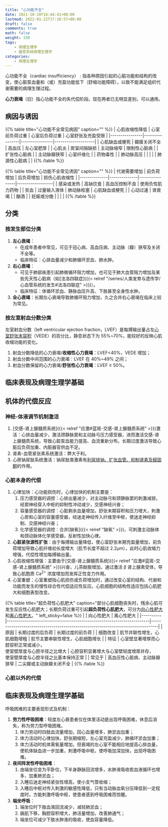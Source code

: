 ```yaml
---
title: "心功能不全"
date: 2021-10-20T16:44:41+08:00
lastmod: 2022-01-22T17:18:57+08:00
draft: false
comments: true
math: false
weight: 150
tags:
    - 病理生理学
    - 器官系统病理生理学
categories:
    - 病理生理学
---
```


心功能不全（cardiac insufficiency）
: 指各种原因引起的心脏功能和结构的改变，使心脏泵血量和（或）充盈功能低下（舒缩功能障碍），以致不能满足组织代谢需要的病理生理过程。

**心力衰竭**（旧）指心功能不全的失代偿阶段。现在两者已无明显差别，可以通用。

<!--more-->

## 病因与诱因

{{% table title="心功能不全常见病因" caption="" %}}
| 心肌收缩性降低 | 心室前负荷过重 | 心室后负荷过重 | 心室舒张及充盈受限 |
|----------------|----------------|----------------|--------------------|
| 心肌缺血或梗死 | 瓣膜关闭不全   | 高血压         | 左心室肥厚         |
| 心肌炎         | 房室间隔缺损   | 主动脉缩窄     | 限制性心脏病       |
| 扩张性心脏病   |                | 主动脉瓣狭窄   | 心室纤维化         |
| 药物毒性       |                | 肺动脉高压     |                    |
|                |                | 肺源性心脏病   |                    |
{{% /table %}}

{{% table title="心功能不全常见诱因" caption="" %}}
| 代谢需要增加 | 前负荷增加   | 后负荷增加     | 损伤心肌收缩性   |
|--------------|--------------|----------------|------------------|
| 感染或发热   | 高钠饮食     | 高血压控制不良 | 使用负性肌力药物 |
| 贫血         | 过量输入液体 | 肺动脉栓塞     | 心肌缺血或梗死   |
| 心动过速     | 肾衰竭       |                | 酗酒             |
| 妊娠或分娩   |              |                |                  |
{{% /table %}}

## 分类

### 按发生部位分类

1. **左心衰竭**：
    - 在成年患者中常见，可见于冠心病、高血压病、主动脉（瓣）狭窄及关闭不全等。
    - 临床特征：心排血量减少和肺循环淤血、肺水肿。
2. **右心衰竭**：
    - 可见于肺部疾患引起肺微循环阻力增加，也可见于肺大血管阻力增加及某些先天性心脏病（如[法洛四联症]({{< relref "/series/人类发育与遗传学/心血管系统的发生#法洛四联症" >}})）。
    - 临床特征：体循环淤血、静脉血压升高、下肢甚至全身性水肿。
3. **全心衰竭**：长期左心衰竭导致肺循环阻力增加，久之合并右心衰竭在临床上较为常见。

### 按左室射血分数分类

左室射血分数（left ventricular ejection fraction，LVEF）是每搏输出量占左<ins>心室舒张末容积</ins>（VEDE）的百分比，静息状态下为 55%\~70%，能较好的反映心肌收缩功能的变化。

1. 射血分数降低的心力衰竭/**收缩性心力衰竭**：LVEF<40%，VEDE 增加；
2. 射血分数中间范围的心力衰竭：LVEF 在 40%\~49% 之间；
3. 射血分数保留的心力衰竭/**舒张性心力衰竭**：LVEF ≥ 50%。

## 临床表现及病理生理学基础

<!-- 呼吸困难做完后考虑放到 肺功能不全 -->

## 机体的代偿反应

### 神经-体液调节机制激活

1. [交感-肾上腺髓质系统]({{< relref "应激#蓝斑-交感-肾上腺髓质系统" >}})激活：心排血量减少，激活颈静脉窦和主动脉弓压力感受器，进而激活交感-肾上腺髓质系统，导致心脏泵血能力提高、血流重新分布。长期过度激活导致心脏后负荷加重、内脏器官供血不足。
2. 肾素-血管紧张素系统激活：弊大于利。
3. 心房钠尿肽系统激活：钠尿肽类激素有<ins>利尿排钠、扩张血管、抑制肾素及醛固酮</ins>的作用。

### 心脏本身的代偿

1. 心律加快：心功能损伤时，心律加快的机制主要是：
    1. 压力感受器的调控：心排出量减少，对主动脉弓和颈静脉窦的刺激减弱，经窦神经穿入中枢的抑制性冲动减少，交感神经兴奋；
    2. 容量感受器的调控：心脏剩余血量增加，舒张末期容积和压力增大，刺激心房和心室的容量感受器，经迷走神经传入纤维至中枢，使迷走神经抑制、交感神经兴奋；
    3. 化学感受器的调控：合并[缺氧]({{< relref "缺氧" >}})，可刺激主动脉体和颈动脉体化学感受器，反射性加快心律。
2. **心脏紧张源性扩张**：由于每搏输出量降低，使心室舒张末期充盈量增加，前负荷增加导致心肌纤维初长度增大（肌节长度不超过 2.2μm），此时心肌收缩力增强，代偿性增加每搏输出量。
3. 心肌收缩性增强：主要由于[交感-肾上腺髓质系统]({{< relref "应激#蓝斑-交感-肾上腺髓质系统" >}})兴奋，儿茶酚胺增加，通过激活 β 肾上腺素受体，导致心肌胞质 Ca<sup>2+</sup> 浓度增加而发挥正性变力作用。
4. 心室重塑：心室重塑指心肌损伤或负荷增加时，通过改变心室的结构、代谢和功能而发生的慢性综合性代偿适应性反应。心肌细胞的结构性适应包括心肌肥大和细胞表型改变。

{{% table title="超负荷性心肌肥大" caption="部分心肌细胞丧失时，残余心肌可发生反应性心肌肥大；长期负荷过重可引起**超负荷性心肌肥大**，可分为<ins>向心性肥大</ins>和<ins>离心性肥大</ins>。" left_sticky=false %}}
|          | 向心性肥大                                                            | 离心性肥大                                                                      |
|----------|-----------------------------------------------------------------------|---------------------------------------------------------------------------------|
| 原因     | 长期过度的后负荷                                                      | 长期过度的前负荷                                                                |
| 细胞改变 | 肌节并联性增生，心肌细胞增粗                                          | 肌节主要串联性增生，心肌细胞增长                                                |
| 特征     | 心室壁显著增厚而心腔容积正常或减小，<br/>使室壁厚度与心腔半径之比增大 | 心腔容积显著增大与心室壁轻度增厚并存，<br/>使室壁厚度与心腔半径之比基本保持正常 |
| 常见于   | 高血压性心脏病、主动脉瓣狭窄                                          | 二尖瓣或主动脉瓣关闭不全                                                        |
{{% /table %}}

### 心脏以外的代偿

## 临床表现及病理生理学基础

呼吸困难的主要表现形式及机制：

1. **劳力性呼吸困难**：轻度左心衰患者仅在体里活动是出现呼吸困难，休息后消失，称为劳力型呼吸困难。
    1. 体力劳动时四肢血流量增加，回心血量增多，肺淤血加重；
    2. 体力活动时心律加快，舒张期缩短，左心室充盈减少，肺循环淤血加重；
    3. 体力活动时机体需氧量增加，但衰竭的左心室不能相应地提高心排血量，使机体缺血进一步加重，刺激呼吸中枢，使呼吸加深加快，出现呼吸困难。
2. **夜间阵发性呼吸困难**：
    1. 由端坐位变为平卧位，下半身静脉回流增多，水肿液吸收若血液循环也增多，加重肺淤血；
    2. 入睡后迷走神经紧张性增高，使小支气管收缩；
    3. 入睡后中枢对传入刺激的敏感性降低，只有当动脉血氧分压降低到一定程度时，方能刺激呼吸中枢，使患者感到呼吸困难而惊醒。
3. **端坐呼吸**：
    1. 端坐位时下肢血液回流减少，减轻肺淤血；
    2. 膈肌下移，胸腔容积增大，肺活量增加，改善肺通气；
    3. 端坐位可减少下肢水肿液的吸收，使血容量降低。

